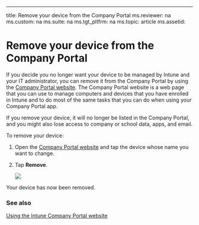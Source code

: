 ---
title: Remove your device from the Company Portal
ms.reviewer: na
ms.custom: na
ms.suite: na
ms.tgt_pltfrm: na
ms.topic: article
ms.assetid:

# Remove your device from the Company Portal

If you decide you no longer want your device to be managed by Intune and your IT administrator, you can remove it from the Company Portal by using the [Company Portal website](http://portal.manage.microsoft.com). The Company Portal website is a web page that you can use to manage computers and devices that you have enrolled in Intune and to do most of the same tasks that you can do when using your Company Portal app.

If you remove your device, it will no longer be listed in the Company Portal, and you might also lose access to company or school data, apps, and email. 

To remove your device:

1.  Open the [Company Portal website](http://portal.manage.microsoft.com) and tap the device whose name you want to change.

2.  Tap **Remove**.

    ![](./media/IW-Help-pics/iwp-1-tap-reset-passcode.png)

Your device has now been removed.

### See also
[Using the Intune Company Portal website](using-the-intune-company-portal-website.md)